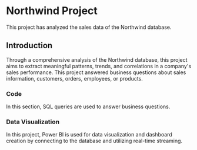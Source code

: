 # Northwind Project

This project has analyzed the sales data of the Northwind database.

## Introduction

Through a comprehensive analysis of the Northwind database, this project aims to extract meaningful patterns, trends, and correlations in a company's sales performance.
This project answered business questions about sales information, customers, orders, employees, or products.

### Code

In this section, SQL queries are used to answer business questions.

### Data Visualization
In this project, Power BI is used for data visualization and dashboard creation by connecting to the database and utilizing real-time streaming.
